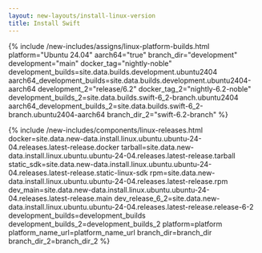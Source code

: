 ```yaml
---
layout: new-layouts/install-linux-version
title: Install Swift
---
```


{% include /new-includes/assigns/linux-platform-builds.html
platform="Ubuntu 24.04"
aarch64="true"
branch_dir="development"
development="main"
docker_tag="nightly-noble"
development_builds=site.data.builds.development.ubuntu2404
aarch64_development_builds=site.data.builds.development.ubuntu2404-aarch64
development_2="release/6.2"
docker_tag_2="nightly-6.2-noble"
development_builds_2=site.data.builds.swift-6_2-branch.ubuntu2404
aarch64_development_builds_2=site.data.builds.swift-6_2-branch.ubuntu2404-aarch64
branch_dir_2="swift-6.2-branch"
%}

{% include /new-includes/components/linux-releases.html
  docker=site.data.new-data.install.linux.ubuntu.ubuntu-24-04.releases.latest-release.docker
  tarball=site.data.new-data.install.linux.ubuntu.ubuntu-24-04.releases.latest-release.tarball
  static_sdk=site.data.new-data.install.linux.ubuntu.ubuntu-24-04.releases.latest-release.static-linux-sdk
  rpm=site.data.new-data.install.linux.ubuntu.ubuntu-24-04.releases.latest-release.rpm
  dev_main=site.data.new-data.install.linux.ubuntu.ubuntu-24-04.releases.latest-release.main
  dev_release_6_2=site.data.new-data.install.linux.ubuntu.ubuntu-24-04.releases.latest-release.release-6-2
  development_builds=development_builds
  development_builds_2=development_builds_2
  platform=platform
  platform_name_url=platform_name_url
  branch_dir=branch_dir
  branch_dir_2=branch_dir_2
%}